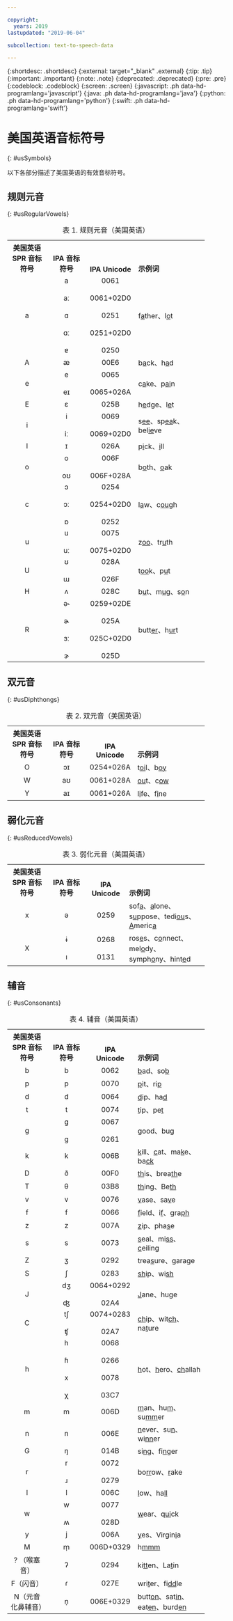 ```yaml
---

copyright:
  years: 2019
lastupdated: "2019-06-04"

subcollection: text-to-speech-data

---
```


{:shortdesc: .shortdesc}
{:external: target="_blank" .external}
{:tip: .tip}
{:important: .important}
{:note: .note}
{:deprecated: .deprecated}
{:pre: .pre}
{:codeblock: .codeblock}
{:screen: .screen}
{:javascript: .ph data-hd-programlang='javascript'}
{:java: .ph data-hd-programlang='java'}
{:python: .ph data-hd-programlang='python'}
{:swift: .ph data-hd-programlang='swift'}

# 美国英语音标符号
{: #usSymbols}

以下各部分描述了美国英语的有效音标符号。

## 规则元音
{: #usRegularVowels}

<table style="width:90%">
  <caption>表 1. 规则元音（美国英语）</caption>
  <tr>
    <th style="width:20%; text-align:center; vertical-align:bottom">
美国英语<br/>SPR 音标符号
    </th>
    <th style="width:20%; text-align:center; vertical-align:bottom">
      IPA 音标符号
    </th>
    <th style="width:20%; text-align:center; vertical-align:bottom">
      IPA Unicode
    </th>
    <th style="text-align:left; vertical-align:bottom">
      示例词
    </th>
  </tr>
  <tr>
    <td style="text-align:center">
      a
    </td>
    <td style="text-align:center">
      a
    <br/><br/>
      &#97;&#720;<br/><br/>
      &#593;<br/><br/>
      &#593;&#720;<br/><br/>
      &#592;
    </td>
    <td style="text-align:center">
      0061
    <br/><br/>
      0061+02D0<br/><br/>
      0251<br/><br/>
      0251+02D0<br/><br/>
      0250
    </td>
    <td>
      f<u>a</u>ther、l<u>o</u>t
    </td>
  </tr>
  <tr>
    <td style="text-align:center">
      A
    </td>
    <td style="text-align:center">
      &#230;
    </td>
    <td style="text-align:center">
      00E6
    </td>
    <td>b<u>a</u>ck、h<u>a</u>d
    </td>
  </tr>
  <tr>
    <td style="text-align:center">
      e
    </td>
    <td style="text-align:center">
      e
    <br/><br/>
      &#101;&#618;
    </td>
    <td style="text-align:center">
      0065
    <br/><br/>
      0065+026A
    </td>
    <td>
      c<u>a</u>ke、p<u>ai</u>n
    </td>
  </tr>
  <tr>
    <td style="text-align:center">
      E
    </td>
    <td style="text-align:center">
      &#603;
    </td>
    <td style="text-align:center">
      025B
    </td>
    <td>
      h<u>e</u>dge、l<u>e</u>t
    </td>
  </tr>
  <tr>
    <td style="text-align:center">
      i
    </td>
    <td style="text-align:center">
      i
    <br/><br/>
      &#105;&#720;
    </td>
    <td style="text-align:center">
      0069
    <br/><br/>
      0069+02D0
    </td>
    <td>
      s<u>ee</u>、sp<u>ea</u>k、bel<u>ie</u>ve
    </td>
  </tr>
  <tr>
    <td style="text-align:center">
      I
    </td>
    <td style="text-align:center">
      &#618;
    </td>
    <td style="text-align:center">
      026A
    </td>
    <td>
      p<u>i</u>ck、<u>i</u>ll
    </td>
  </tr>
  <tr>
    <td style="text-align:center">
      o
    </td>
    <td style="text-align:center">
      o
    <br/><br/>
      &#111;&#650;
    </td>
    <td style="text-align:center">
      006F
    <br/><br/>
      006F+028A
    </td>
    <td>
      b<u>o</u>th、<u>o</u>ak
    </td>
  </tr>
  <tr>
    <td style="text-align:center">
      c
    </td>
    <td style="text-align:center">
      &#596;
    <br/><br/>
      &#596;&#720;<br/><br/>
      &#594;
    </td>
    <td style="text-align:center">
      0254
    <br/><br/>
      0254+02D0<br/><br/>
      0252
    </td>
    <td>
      l<u>a</u>w、c<u>ou</u>gh
    </td>
  </tr>
  <tr>
    <td style="text-align:center">
      u
    </td>
    <td style="text-align:center">
      u
    <br/><br/>
      &#117;&#720;
    </td>
    <td style="text-align:center">
      0075
    <br/><br/>
      0075+02D0
    </td>
    <td>
      z<u>oo</u>、tr<u>u</u>th
    </td>
  </tr>
  <tr>
    <td style="text-align:center">
      U
    </td>
    <td style="text-align:center">
      &#650;
    <br/><br/>
      &#623;
    </td>
    <td style="text-align:center">
      028A
    <br/><br/>
      026F
    </td>
    <td>
      t<u>oo</u>k、p<u>u</u>t
    </td>
  </tr>
  <tr>
    <td style="text-align:center">
      H
    </td>
    <td style="text-align:center">
      &#652;
    </td>
    <td style="text-align:center">
      028C
    </td>
    <td>
      b<u>u</u>t、m<u>u</u>g、s<u>o</u>n
    </td>
  </tr>
  <tr>
    <td style="text-align:center">
      R
    </td>
    <td style="text-align:center">
      &#601;&#734;<br/><br/>
      &#602;<br/><br/>
      &#604;&#720;<br/><br/>
      &#605;
    </td>
    <td style="text-align:center">
      0259+02DE<br/><br/>
      025A<br/><br/>
      025C+02D0<br/><br/>
      025D
    </td>
    <td>
      butt<u>er</u>、h<u>ur</u>t
    </td>
  </tr>
</table>

## 双元音
{: #usDiphthongs}

<table style="width:90%">
  <caption>表 2. 双元音（美国英语）</caption>
  <tr>
    <th style="width:20%; text-align:center; vertical-align:bottom">
美国英语<br/>SPR 音标符号
    </th>
    <th style="width:20%; text-align:center; vertical-align:bottom">
      IPA 音标符号
    </th>
    <th style="width:20%; text-align:center; vertical-align:bottom">
      IPA Unicode
    </th>
    <th style="text-align:left; vertical-align:bottom">
      示例词
    </th>
  </tr>
  <tr>
    <td style="text-align:center">
      O
    </td>
    <td style="text-align:center">
      &#596;&#618;
    </td>
    <td style="text-align:center">
      0254+026A
    </td>
    <td>
      t<u>oi</u>l、b<u>oy</u>
    </td>
  </tr>
  <tr>
    <td style="text-align:center">
      W
    </td>
    <td style="text-align:center">
      &#97;&#650;
    </td>
    <td style="text-align:center">
      0061+028A
    </td>
    <td>
      <u>ou</u>t、c<u>ow</u>
    </td>
  </tr>
  <tr>
    <td style="text-align:center">
      Y
    </td>
    <td style="text-align:center">
      &#97;&#618;
    </td>
    <td style="text-align:center">
      0061+026A
    </td>
    <td>
      l<u>i</u>fe、f<u>i</u>ne
    </td>
  </tr>
</table>

## 弱化元音
{: #usReducedVowels}

<table style="width:90%">
  <caption>表 3. 弱化元音（美国英语）</caption>
  <tr>
    <th style="width:20%; text-align:center; vertical-align:bottom">
美国英语<br/>SPR 音标符号
    </th>
    <th style="width:20%; text-align:center; vertical-align:bottom">
      IPA 音标符号
    </th>
    <th style="width:20%; text-align:center; vertical-align:bottom">
      IPA Unicode
    </th>
    <th style="text-align:left; vertical-align:bottom">
      示例词
    </th>
  </tr>
  <tr>
    <td style="text-align:center">
      x
    </td>
    <td style="text-align:center">
      &#601;
    </td>
    <td style="text-align:center">
      0259
    </td>
    <td>
      sof<u>a</u>、<u>a</u>lone、s<u>u</u>ppose、tedi<u>ou</u>s、<u>A</u>meric<u>a</u>
    </td>
  </tr>
  <tr>
    <td style="text-align:center">
      X
    </td>
    <td style="text-align:center">
      &#616;
    <br/><br/>
      &#305;
    </td>
    <td style="text-align:center">
      0268
    <br/><br/>
      0131
    </td>
    <td>
      ros<u>e</u>s、c<u>o</u>nnect、mel<u>o</u>dy、symph<u>o</u>ny、hint<u>e</u>d
    </td>
  </tr>
</table>

## 辅音
{: #usConsonants}

<table style="width:90%">
  <caption>表 4. 辅音（美国英语）</caption>
  <tr>
    <th style="width:20%; text-align:center; vertical-align:bottom">
美国英语<br/>SPR 音标符号
    </th>
    <th style="width:20%; text-align:center; vertical-align:bottom">
      IPA 音标符号
    </th>
    <th style="width:20%; text-align:center; vertical-align:bottom">
      IPA Unicode
    </th>
    <th style="text-align:left; vertical-align:bottom">
      示例词
    </th>
  </tr>
  <tr>
    <td style="text-align:center">
      b
    </td>
    <td style="text-align:center">
      b
    </td>
    <td style="text-align:center">
        0062
    </td>
    <td>
      <u>b</u>ad、so<u>b</u>
    </td>
  </tr>
  <tr>
    <td style="text-align:center">
      p
    </td>
    <td style="text-align:center">
      p
    </td>
    <td style="text-align:center">
      0070
    </td>
    <td>
      <u>p</u>it、ri<u>p</u>
    </td>
  </tr>
  <tr>
    <td style="text-align:center">
      d
    </td>
    <td style="text-align:center">
      d
    </td>
    <td style="text-align:center">
      0064
    </td>
    <td>
      <u>d</u>ip、ha<u>d</u>
    </td>
  </tr>
  <tr>
    <td style="text-align:center">
      t
    </td>
    <td style="text-align:center">
      t
    </td>
    <td style="text-align:center">
      0074
    </td>
    <td>
      <u>t</u>ip、pe<u>t</u>
    </td>
  </tr>
  <tr>
    <td style="text-align:center">
      g
    </td>
    <td style="text-align:center">
      g
    <br/><br/>
      &#609;
    </td>
    <td style="text-align:center">
      0067<br/><br/>
      0261
    </td>
    <td>
      <u>g</u>ood、bu<u>g</u>
    </td>
  </tr>
  <tr>
    <td style="text-align:center">
      k
    </td>
    <td style="text-align:center">
      k
    </td>
    <td style="text-align:center">
      006B
    </td>
    <td>
      <u>k</u>ill、<u>c</u>at、ma<u>k</u>e、ba<u>ck</u>
    </td>
  </tr>
  <tr>
    <td style="text-align:center">
      D
    </td>
    <td style="text-align:center">
      &#240;
    </td>
    <td style="text-align:center">
      00F0
    </td>
    <td>
      <u>th</u>is、brea<u>th</u>e
    </td>
  </tr>
  <tr>
    <td style="text-align:center">
      T
    </td>
    <td style="text-align:center">
      &#952;
    </td>
    <td style="text-align:center">
      03B8
    </td>
    <td>
      <u>th</u>ing、Be<u>th</u>
    </td>
  </tr>
  <tr>
    <td style="text-align:center">
      v
    </td>
    <td style="text-align:center">
      v
    </td>
    <td style="text-align:center">
      0076
    </td>
    <td>
      <u>v</u>ase、sa<u>v</u>e
    </td>
  </tr>
  <tr>
    <td style="text-align:center">
      f
    </td>
    <td style="text-align:center">
      f
    </td>
    <td style="text-align:center">
      0066
    </td>
    <td>
      <u>f</u>ield、i<u>f</u>、gra<u>ph</u>
    </td>
  </tr>
  <tr>
    <td style="text-align:center">
      z
    </td>
    <td style="text-align:center">
      z
    </td>
    <td style="text-align:center">
      007A
    </td>
    <td>
      <u>z</u>ip、pha<u>s</u>e
    </td>
  </tr>
  <tr>
    <td style="text-align:center">
      s
    </td>
    <td style="text-align:center">
      s
    </td>
    <td style="text-align:center">
      0073
    </td>
    <td>
      <u>s</u>eal、mi<u>ss</u>、<u>c</u>eiling
    </td>
  </tr>
  <tr>
    <td style="text-align:center">
      Z
    </td>
    <td style="text-align:center">
      &#658;
    </td>
    <td style="text-align:center">
      0292
    </td>
    <td>
      trea<u>s</u>ure、gara<u>g</u>e
    </td>
  </tr>
  <tr>
    <td style="text-align:center">
      S
    </td>
    <td style="text-align:center">
      &#643;
    </td>
    <td style="text-align:center">
      0283
    </td>
    <td>
      <u>sh</u>ip、wi<u>sh</u>
    </td>
  </tr>
  <tr>
    <td style="text-align:center">
      J
    </td>
    <td style="text-align:center">
      &#100;&#658;<br/><br/>
      &#676;
    </td>
    <td style="text-align:center">
      0064+0292<br/><br/>
      02A4
    </td>
    <td>
      <u>J</u>ane、hu<u>g</u>e
    </td>
  </tr>
  <tr>
    <td style="text-align:center">
      C
    </td>
    <td style="text-align:center">
      &#116;&#643;<br/><br/>
      &#679;
    </td>
    <td style="text-align:center">
      0074+0283<br/><br/>
      02A7
    </td>
    <td>
      <u>ch</u>ip、wit<u>ch</u>、na<u>t</u>ure
    </td>
  </tr>
  <tr>
    <td style="text-align:center">
      h
    </td>
    <td style="text-align:center">
      h
    <br/><br/>
      &#614;<br/><br/>
      x
    <br/><br/>
      &#967;
    </td>
    <td style="text-align:center">
      0068
    <br/><br/>
      0266<br/><br/>
      0078
    <br/><br/>
      03C7
    </td>
    <td>
      <u>h</u>ot、<u>h</u>ero、<u>ch</u>allah
    </td>
  </tr>
  <tr>
    <td style="text-align:center">
      m
    </td>
    <td style="text-align:center">
      m
    </td>
    <td style="text-align:center">
      006D
    </td>
    <td>
      <u>m</u>an、hu<u>m</u>、su<u>mm</u>er
    </td>
  </tr>
  <tr>
    <td style="text-align:center">
      n
    </td>
    <td style="text-align:center">
      n
    </td>
    <td style="text-align:center">
      006E
    </td>
    <td>
      <u>n</u>ever、su<u>n</u>、wi<u>nn</u>er
    </td>
  </tr>
  <tr>
    <td style="text-align:center">
      G
    </td>
    <td style="text-align:center">
      &#331;
    </td>
    <td style="text-align:center">
      014B
    </td>
    <td>
      si<u>ng</u>、fi<u>ng</u>er
    </td>
  </tr>
  <tr>
    <td style="text-align:center">
      r
    </td>
    <td style="text-align:center">
      r
    <br/><br/>
      &#633;
    </td>
    <td style="text-align:center">
      0072
    <br/><br/>
      0279
    </td>
    <td>
      bo<u>rr</u>ow、<u>r</u>ake
    </td>
  </tr>
  <tr>
    <td style="text-align:center">
      l
    </td>
    <td style="text-align:center">
      l
    </td>
    <td style="text-align:center">
      006C
    </td>
    <td>
      <u>l</u>ow、ha<u>ll</u>
    </td>
  </tr>
  <tr>
    <td style="text-align:center">
      w
    </td>
    <td style="text-align:center">
      w
    <br/><br/>
      &#653;
    </td>
    <td style="text-align:center">
      0077
    <br/><br/>
      028D
    </td>
    <td>
      <u>w</u>ear、q<u>ui</u>ck
    </td>
  </tr>
  <tr>
    <td style="text-align:center">
      y
    </td>
    <td style="text-align:center">
      j
    </td>
    <td style="text-align:center">
      006A
    </td>
    <td>
      <u>y</u>es、Virgin<u>i</u>a
    </td>
  </tr>
  <tr>
    <td style="text-align:center">
      M
    </td>
    <td style="text-align:center">
      &#109;&#809;
    </td>
    <td style="text-align:center">
      006D+0329
    </td>
    <td>
      h<u>mmm</u>
    </td>
  </tr>
  <tr>
    <td style="text-align:center">
      ? （喉塞音）
    </td>
    <td style="text-align:center">
      &#660;
    </td>
    <td style="text-align:center">
      0294
    </td>
    <td>
      ki<u>tt</u>en、La<u>t</u>in
    </td>
  </tr>
  <tr>
    <td style="text-align:center">
      F（闪音）
    </td>
    <td style="text-align:center">
      &#638;
    </td>
    <td style="text-align:center">
      027E
    </td>
    <td>
      wri<u>t</u>er、fi<u>dd</u>le
    </td>
  </tr>
  <tr>
    <td style="text-align:center">
      N（元音化鼻辅音）
    </td>
    <td style="text-align:center">
      &#110;&#809;
    </td>
    <td style="text-align:center">
      006E+0329
    </td>
    <td>
      butt<u>on</u>、sat<u>in</u>、eat<u>en</u>、burd<u>en</u>
    </td>
  </tr>
</table>
